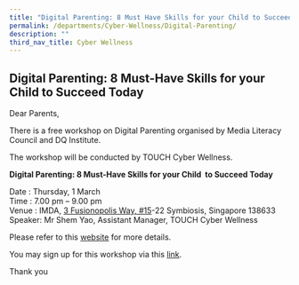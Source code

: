 ```yaml
---
title: "Digital Parenting: 8 Must Have Skills for your Child to Succeed Today"
permalink: /departments/Cyber-Wellness/Digital-Parenting/
description: ""
third_nav_title: Cyber Wellness
---
```

## Digital Parenting: 8 Must-Have Skills for your Child to Succeed Today

Dear Parents,

There is a free workshop on Digital Parenting organised by Media Literacy Council and DQ Institute.

The workshop will be conducted by TOUCH Cyber Wellness.

**Digital Parenting: 8 Must-Have Skills for your Child  to Succeed Today**

Date : Thursday, 1 March  
Time : 7.00 pm – 9.00 pm  
Venue : IMDA, [3 Fusionopolis Way, #15](https://maps.google.com/?q=3+Fusionopolis+Way,+%2315&entry=gmail&source=g)\-22 Symbiosis, Singapore 138633  
Speaker: Mr Shem Yao, Assistant Manager, TOUCH Cyber Wellness

Please refer to this [website](https://www.medialiteracycouncil.sg/sid-campaign-2018) for more details.

You may sign up for this workshop via this [link](https://tinyurl.com/1MarWorkshop).

Thank you